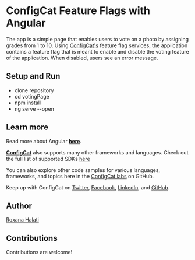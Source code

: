# ConfigCat Feature Flags with Angular

The app is a simple page that enables users to vote on a photo by assigning grades from 1 to 10. Using [ConfigCat's](https://configcat.com/) feature flag services, the application contains a feature flag that is meant to enable and disable the voting feature of the application. When disabled, users see an error message.

## Setup and Run

- clone repository
- cd votingPage
- npm install
- ng serve --open

## Learn more

Read more about Angular **[here](https://angular.io)**.

[**ConfigCat**](https://configcat.com) also supports many other frameworks and languages. Check out the full list of supported SDKs [here](https://configcat.com/docs/sdk-reference/overview/)

You can also explore other code samples for various languages, frameworks, and topics here in the [ConfigCat labs](https://github.com/configcat-labs) on GitHub.

Keep up with ConfigCat on [Twitter](https://twitter.com/configcat), [Facebook](https://www.facebook.com/configcat), [LinkedIn](https://www.linkedin.com/company/configcat/), and [GitHub](https://github.com/configcat).

## Author

[Roxana Halati](https://github.com/roxanahalati)

## Contributions

Contributions are welcome!
